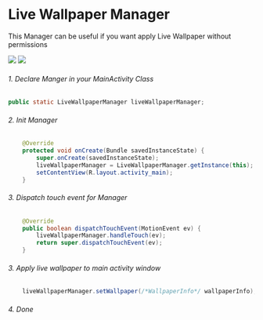 # Live Wallpaper Manager
This Manager can be useful if you want apply Live Wallpaper without permissions

![](https://img.shields.io/badge/Working-Passed-green) 
![](https://img.shields.io/badge/API-21%2B-green) 


###### 1. Declare Manger in your MainActivity Class
```java
public static LiveWallpaperManager liveWallpaperManager;
```


###### 2. Init Manager
```java
    @Override
    protected void onCreate(Bundle savedInstanceState) {
        super.onCreate(savedInstanceState);
        liveWallpaperManager = LiveWallpaperManager.getInstance(this);
        setContentView(R.layout.activity_main);
	}
```

###### 3. Dispatch touch event for Manager
```java
    @Override
    public boolean dispatchTouchEvent(MotionEvent ev) {
        liveWallpaperManager.handleTouch(ev);
        return super.dispatchTouchEvent(ev);
    }
```



###### 3. Apply live wallpaper to main activity window
```java
	liveWallpaperManager.setWallpaper(/*WallpaperInfo*/ wallpaperInfo);
```


###### 4. Done






